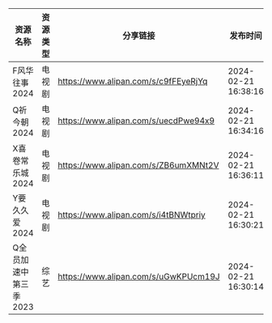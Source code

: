 | 资源名称          | 资源类型 | 分享链接                                 | 发布时间                |
| ------------- | ---- | ------------------------------------ | ------------------- |
| F风华往事2024     | 电视剧  | https://www.alipan.com/s/c9fFEyeRjYq | 2024-02-21 16:38:16 |
| Q祈今朝2024      | 电视剧  | https://www.alipan.com/s/uecdPwe94x9 | 2024-02-21 16:34:16 |
| X喜卷常乐城2024    | 电视剧  | https://www.alipan.com/s/ZB6umXMNt2V | 2024-02-21 16:36:11 |
| Y要久久爱2024     | 电视剧  | https://www.alipan.com/s/i4tBNWtpriy | 2024-02-21 16:30:21 |
| Q全员加速中第三季2023 | 综艺   | https://www.alipan.com/s/uGwKPUcm19J | 2024-02-21 16:30:14 |

